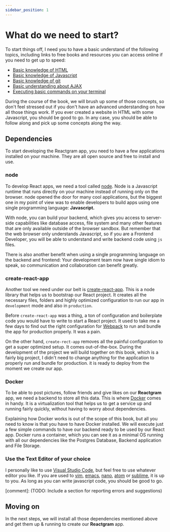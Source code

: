 ```yaml
---
sidebar_position: 1
---
```


# What do we need to start?

To start things off, I need you to have a basic understand of the following topics, including links to free books and resources you can access online if you need to get up to speed:

- [Basic knowledge of HTML](https://www.learnenough.com/html-tutorial/html_intro)
- [Basic knowledge of Javascript](https://www.learnenough.com/javascript-tutorial/hello_world)
- [Basic knowledge of git](https://www.learnenough.com/git-tutorial/getting_started)
- [Basic understanding about AJAX](https://developer.mozilla.org/en-US/docs/Web/Guide/AJAX)
- [Executing basic commands on your terminal](https://www.learnenough.com/command-line-tutorial/basics)

During the course of the book, we will brush up some of those concepts, so don't feel stressed out if you don't have an advanced understanding on how all those things work. If you ever created a website in HTML with some Javascript, you should be good to go. In any case, you should be able to follow along and pick up some concepts along the way.

## Dependencies

To start developing the Reactgram app, you need to have a few applications installed on your machine. They are all open source and free to install and use.

### node

To develop React apps, we need a tool called [node](https://nodejs.org/en/). Node is a Javascript runtime that runs directly on your machine instead of running only on the browser. node opened the door for many cool applications, but the biggest one in my point of view was to enable developers to build apps using one single programming language: **Javascript.**  

With node, you can build your backend, which gives you access to server-side capabilities like database access, file system and many other features that are only available outside of the browser sandbox. But remember that the web browser only understands Javascript, so if you are a Frontend Developer, you will be able to understand and write backend code using `js` files.  

There is also another benefit when using a single programming language on the backend and frontend: Your development team now have single idiom to speak, so communication and collaboration can benefit greatly.

### create-react-app

Another tool we need under our belt is [create-react-app](https://github.com/facebook/create-react-app). This is a node library that helps us to bootstrap our React project. It creates all the necessary files, folders and highly optimized configuration to run our app in `development` mode and also in `production`.  
  
Before `create-react-app` was a thing, a ton of configuration and boilerplate code you would have to write to start a React project. It used to take me a few days to find out the right configuration for [Webpack](https://webpack.js.org/) to run and bundle the app for production properly. It was a pain.  
  
On the other hand, `create-rect-app` removes all the painful configuration to get a super optimized setup. It comes out-of-the-box. During the development of the project we will build together on this book, which is a fairly big project, I didn't need to change anything for the application to properly run and bundle for production. it is ready to deploy from the moment we create our app.  

### Docker

To be able to post pictures, follow friends and give likes on our **Reactgram** app, we need a backend to store all this data. This is where [Docker](https://www.docker.com/resources/what-container) comes in handy. It is a virtualization tool that helps us to get a service up and running fairly quickly, without having to worry about dependencies.  
  
Explaining how Docker works is out of the scope of this book, but all you need to know is that you have to have Docker installed. We will execute just a few simple commands to have our backend ready to be used by our React app. Docker runs a container, which you can see it as a minimal OS running with all our dependencies like the Postgres Database, Backend application and File Storage.

### Use the Text Editor of your choice

I personally like to use [Visual Studio Code](https://code.visualstudio.com/), but feel free to use whatever editor you like. If you are used to [vim](https://www.vim.org/), [emacs](https://www.gnu.org/software/emacs/), [nano](https://www.nano-editor.org/), [atom](https://atom.io/) or [sublime](https://www.sublimetext.com/), it is up to you. As long as you can write javascript code, you should be good to go.

[comment]: (TODO: Include a section for reporting errors and suggestions)  

## Moving on  

In the next steps, we will install all those dependencies mentioned above and get them up & running to create our **Reactgram** app.
